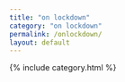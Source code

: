 ```yaml
---
title: "on lockdown"
category: "on lockdown"
permalink: /onlockdown/
layout: default
---
```


{% include category.html %}
